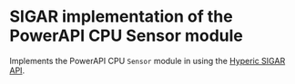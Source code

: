 # SIGAR implementation of the PowerAPI CPU Sensor module

Implements the PowerAPI CPU `Sensor` module in using the [Hyperic SIGAR API](http://www.hyperic.com/products/sigar "SIGAR API").

